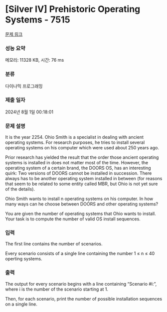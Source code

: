 # [Silver IV] Prehistoric Operating Systems - 7515 

[문제 링크](https://www.acmicpc.net/problem/7515) 

### 성능 요약

메모리: 11328 KB, 시간: 76 ms

### 분류

다이나믹 프로그래밍

### 제출 일자

2024년 8월 1일 00:18:01

### 문제 설명

<p>It is the year 2254. Ohio Smith is a specialist in dealing with ancient operating systems. For research purposes, he tries to install several operating systems on his computer which were used about 250 years ago.</p>

<p>Prior research has yielded the result that the order those ancient operating systems is installed in does not matter most of the time. However, the operating system of a certain brand, the DOORS OS, has an interesting quirk: Two versions of DOORS cannot be installed in succession. There always has to be another operating system installed in between (for reasons that seem to be related to some entity called MBR, but Ohio is not yet sure of the details).</p>

<p>Ohio Smith wants to install n operating systems on his computer. In how many ways can he choose between DOORS and other operating systems?</p>

<p>You are given the number of operating systems that Ohio wants to install. Your task is to compute the number of valid OS install sequences.</p>

### 입력 

 <p>The first line contains the number of scenarios.</p>

<p>Every scenario consists of a single line containing the number 1 ≤ n ≤ 40 operting systems.</p>

### 출력 

 <p>The output for every scenario begins with a line containing “Scenario #i:”, where i is the number of the scenario starting at 1.</p>

<p>Then, for each scenario, print the number of possible installation sequences on a single line.</p>

